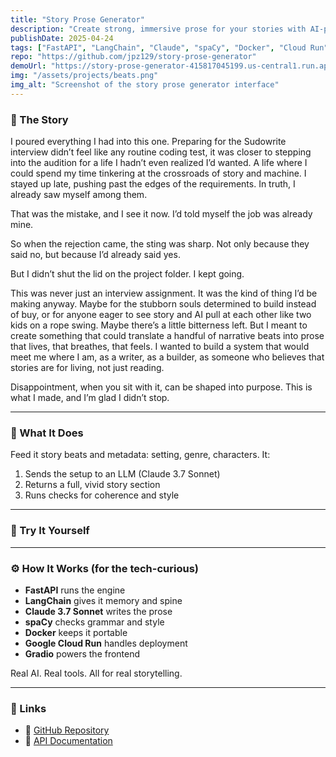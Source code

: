 ```yaml
---
title: "Story Prose Generator"
description: "Create strong, immersive prose for your stories with AI-powered clarity and style."
publishDate: 2025-04-24
tags: ["FastAPI", "LangChain", "Claude", "spaCy", "Docker", "Cloud Run", "Gradio"]
repo: "https://github.com/jpz129/story-prose-generator"
demoUrl: "https://story-prose-generator-415817045199.us-central1.run.app/docs"
img: "/assets/projects/beats.png"
img_alt: "Screenshot of the story prose generator interface"
---
```


### 📖 The Story

I poured everything I had into this one. Preparing for the Sudowrite interview didn’t feel like any routine coding test, it was closer to stepping into the audition for a life I hadn’t even realized I’d wanted. A life where I could spend my time tinkering at the crossroads of story and machine. I stayed up late, pushing past the edges of the requirements. In truth, I already saw myself among them.

That was the mistake, and I see it now. I’d told myself the job was already mine.

So when the rejection came, the sting was sharp. Not only because they said no, but because I’d already said yes. 

But I didn’t shut the lid on the project folder. I kept going.

This was never just an interview assignment. It was the kind of thing I’d be making anyway. Maybe for the stubborn souls determined to build instead of buy, or for anyone eager to see story and AI pull at each other like two kids on a rope swing. Maybe there’s a little bitterness left. But I meant to create something that could translate a handful of narrative beats into prose that lives, that breathes, that feels. I wanted to build a system that would meet me where I am, as a writer, as a builder, as someone who believes that stories are for living, not just reading.

Disappointment, when you sit with it, can be shaped into purpose. This is what I made, and I’m glad I didn’t stop.

---

### 🧠 What It Does

Feed it story beats and metadata: setting, genre, characters. It:

1. Sends the setup to an LLM (Claude 3.7 Sonnet)
2. Returns a full, vivid story section
3. Runs checks for coherence and style

---

### 🧪 Try It Yourself

<script
  type="module"
  src="https://gradio.s3-us-west-2.amazonaws.com/5.26.0/gradio.js"
></script>

<gradio-app src="https://jpz129-story-prose-generator.hf.space"></gradio-app>

---

### ⚙️ How It Works (for the tech-curious)

- **FastAPI** runs the engine
- **LangChain** gives it memory and spine
- **Claude 3.7 Sonnet** writes the prose
- **spaCy** checks grammar and style
- **Docker** keeps it portable
- **Google Cloud Run** handles deployment
- **Gradio** powers the frontend

Real AI. Real tools. All for real storytelling.

---

### 🔗 Links

- 🐙 [GitHub Repository](https://github.com/jpz129/story-prose-generator)
- 📘 [API Documentation](https://story-prose-generator-415817045199.us-central1.run.app/docs)